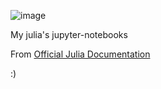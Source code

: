 ![image](https://user-images.githubusercontent.com/62745203/163673551-e9c664f8-f6c2-4c87-b622-b8760be58061.png)

My julia's jupyter-notebooks

From [Official Julia Documentation](https://docs.julialang.org/en/v1/)

:) 
